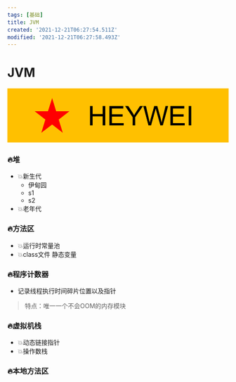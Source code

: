 ```yaml
---
tags: [基础]
title: JVM
created: '2021-12-21T06:27:54.511Z'
modified: '2021-12-21T06:27:58.493Z'
---
```

# JVM

![avatar](../attachments/7c3e60fafb18bfeb4535952597d4df2.jpg)


### 🔥堆 
- 💥新生代
    - 伊甸园 
    - s1
    - s2
- 💥老年代    
### 🔥方法区
- 💥运行时常量池
- 💥class文件 静态变量
### 🔥程序计数器
- 记录线程执行时间碎片位置以及指针
> 特点：唯一一个不会OOM的内存模块
### 🔥虚拟机栈
- 💥动态链接指针
- 💥操作数栈
### 🔥本地方法区
